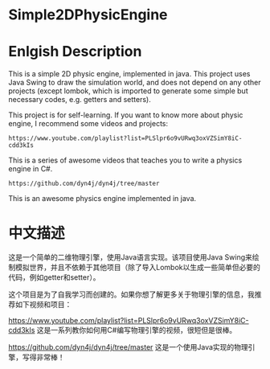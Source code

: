 # Simple2DPhysicEngine

# Enlgish Description
This is a simple 2D physic engine, implemented in java. This project uses Java Swing to draw the simulation world, and does not depend on any other
projects (except lombok, which is imported to generate some simple but necessary codes, e.g. getters and setters).

This project is for self-learning. If you want to know more about physic engine, I recommend some videos and projects:
```
https://www.youtube.com/playlist?list=PLSlpr6o9vURwq3oxVZSimY8iC-cdd3kIs
```
This is a series of awesome videos that teaches you to write a physics engine in C#.

```
https://github.com/dyn4j/dyn4j/tree/master
```
This is an awesome physics engine implemented in java.

# 中文描述
这是一个简单的二维物理引擎，使用Java语言实现。该项目使用Java Swing来绘制模拟世界，并且不依赖于其他项目（除了导入Lombok以生成一些简单但必要的代码，例如getter和setter）。

这个项目是为了自我学习而创建的。如果你想了解更多关于物理引擎的信息，我推荐如下视频和项目：

https://www.youtube.com/playlist?list=PLSlpr6o9vURwq3oxVZSimY8iC-cdd3kIs
这是一系列教你如何用C#编写物理引擎的视频，很短但是很棒。

https://github.com/dyn4j/dyn4j/tree/master
这是一个使用Java实现的物理引擎，写得非常棒！

